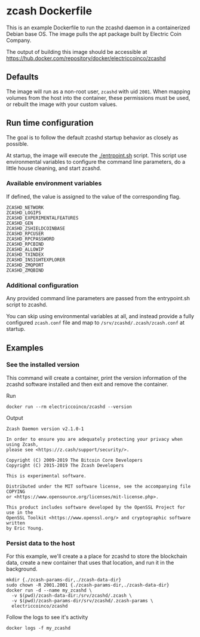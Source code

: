 # zcash Dockerfile

This is an example Dockerfile to run the zcashd daemon in a containerized Debian base OS. The image pulls the apt package built by Electric Coin Company.

The output of building this image should be accessible at https://hub.docker.com/repository/docker/electriccoinco/zcashd

## Defaults

The image will run as a non-root user, `zcashd` with uid `2001`. When mapping volumes from the host into the container, these permissions must be used, or rebuilt the image with your custom values.

## Run time configuration

The goal is to follow the default zcashd startup behavior as closely as possible.

At startup, the image will execute the [./entrpoint.sh](./entrypoint) script. This script use environmental variables to configure the command line parameters, do a little house cleaning, and start zcashd.

### Available environment variables

If defined, the value is assigned to the value of the corresponding flag.

```
ZCASHD_NETWORK
ZCASHD_LOGIPS
ZCASHD_EXPERIMENTALFEATURES
ZCASHD_GEN
ZCASHD_ZSHIELDCOINBASE
ZCASHD_RPCUSER
ZCASHD_RPCPASSWORD
ZCASHD_RPCBIND
ZCASHD_ALLOWIP
ZCASHD_TXINDEX
ZCASHD_INSIGHTEXPLORER
ZCASHD_ZMQPORT
ZCASHD_ZMQBIND
```

### Additional configuration

Any provided command line parameters are passed from the entrypoint.sh script to zcashd.

You can skip using environmental variables at all, and instead provide a fully configured `zcash.conf` file and map to `/srv/zcashd/.zcash/zcash.conf` at startup.

## Examples

### See the installed version

This command will create a container, print the version information of the zcashd software installed and then exit and remove the container.

Run
```
docker run --rm electriccoinco/zcashd --version
```

Output
```
Zcash Daemon version v2.1.0-1

In order to ensure you are adequately protecting your privacy when using Zcash,
please see <https://z.cash/support/security/>.

Copyright (C) 2009-2019 The Bitcoin Core Developers
Copyright (C) 2015-2019 The Zcash Developers

This is experimental software.

Distributed under the MIT software license, see the accompanying file COPYING
or <https://www.opensource.org/licenses/mit-license.php>.

This product includes software developed by the OpenSSL Project for use in the
OpenSSL Toolkit <https://www.openssl.org/> and cryptographic software written
by Eric Young.
```

### Persist data to the host

For this example, we'll create a a place for zcashd to store the blockchain data, create a new container that uses that location, and run it in the background.

```
mkdir {./zcash-params-dir,./zcash-data-dir}
sudo chown -R 2001.2001 {./zcash-params-dir,./zcash-data-dir}
docker run -d --name my_zcashd \
  -v $(pwd)/zcash-data-dir:/srv/zcashd/.zcash \
  -v $(pwd)/zcash-params-dir/srv/zcashd/.zcash-params \
  electriccoinco/zcashd
```  

Follow the logs to see it's activity

```
docker logs -f my_zcashd
```
